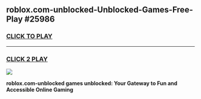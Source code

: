 
## roblox.com-unblocked-Unblocked-Games-Free-Play #25986
<h3>
<a href="https://us.freeplayer.one?title=roblox.com-unblocked&ref=9M">CLICK TO PLAY</a></h3>
<hr>

<h3>
<a href="https://us.freeplayer.one?title=roblox.com-unblocked&ref=9M">CLICK 2 PLAY</a>
  
</h3>

<a href="https://us.freeplayer.one?title=roblox.com-unblocked&ref=9M"><img src="https://clearcache.store/games.png"></a>


**roblox.com-unblocked games unblocked: Your Gateway to Fun and Accessible Online Gaming**
